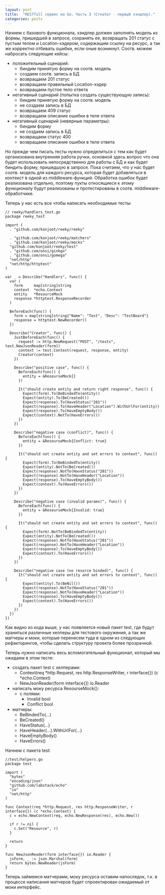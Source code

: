 ```yaml
---
layout: post
title:  "RESTfull сервис на Go. Часть 3 (Creator - первый хэндлер)."
categories: posts
---
```


Начнем с базового функционала, хэндлер должен заполнять модель из формы, пришедшей в запросе, сохранять ее, возвращать 201 статус с пустым телом и Location-хэдером, содержащим ссылку на ресурс, а так же корректно отбивать ошибки, если оные возникнут. Соотв. можем набросать следующие кейсы:

  * положительный сценарий:
    - биндим принятую форму на соотв. модель
    - создаем соотв. запись в БД
    - возвращаем 201 статус
    - возвращаем правильный Location-хэдер
    - возвращаем пустое тело ответа
  * негативный сценарий (попытка создать существующую запись):
    - биндим принятую форму на соотв. модель
    - не создаем запись в БД
    - возвращаем 409 статус
    - возвращаем описание ошибки в теле ответа
  * негативный сценарий (неверные параметры):
    - биндим форму
    - не создаем запись в БД
    - возвращаем статус 400
    - возвращаем описание ошибки в теле ответа

Но прежде чем писать тесты нужно определиться с тем как будет организована внутренняя работа ручки, основной здесь вопрос что она будет использовать непосредственно для работы с БД и как будет биндить форму, пришедшую в запросе. Пока считаем, что у нас будет соотв. модель для каждого ресурса, которая будет добавляться в контекст в одной из middleware-функций. Обработка ошибок будет реализована отдельно, поэтому пукты относящиеся к этому функционалу будут реализованы и протестированы в соотв. middleware-обработчике.

Теперь у нас есть все чтобы написать необходимые тесты:

    // reeky/handlers_test.go
    package reeky_test

    import (
      . "github.com/konjoot/reeky/reeky"

      . "github.com/konjoot/reeky/matchers"
      . "github.com/konjoot/reeky/mocks"
      "github.com/konjoot/reeky/test"
      . "github.com/onsi/ginkgo"
      . "github.com/onsi/gomega"
      "net/http"
      "net/http/httptest"
    )

    var _ = Describe("Handlers", func() {
      var (
        form     map[string]string
        context  *echo.Context
        entity   *ResourceMock
        response *httptest.ResponseRecorder
      )

      BeforeEach(func() {
        form = map[string]string{"Name": "Test", "Desc": "TestBoard"}
        response = httptest.NewRecorder()
      })

      Describe("Creator", func() {
        JustBeforeEach(func() {
          request := http.NewRequest("POST", "/tests", test.NewJsonReader(form))
          context := test.Context(request, response, entity)
          Creator(context)
        })

        Describe("positive case", func() {
          BeforeEach(func() {
            entity = &ResourseMock{}
          })

          It("should create entity and return right response", func() {
            Expect(form).To(BeBindedTo(entity))
            Expect(entity).To(BeCreated())
            Expect(response).To(HaveStatus("201"))
            Expect(response).To(HaveHeader("Location").WithUrlFor(entity))
            Expect(response).To(HaveEmptyBody())
            Expect(context).NotTo(HaveErrors())
          })
        })

        Describe("negative case (conflict)", func() {
          BeforeEach(func() {
            entity = &ResourseMock{Conflict: true}
          })

          It("should not create entity and set errors to context", func() {
            Expect(form).To(BeBindedTo(entity))
            Expect(entity).NotTo(BeCreated())
            Expect(response).NotTo(HaveStatus("201"))
            Expect(response).NotTo(HaveHeader("Location"))
            Expect(response).To(HaveEmptyBody())
            Expect(context).To(HaveErrors())
          })
        })

        Describe("negative case (invalid params)", func() {
          BeforeEach(func() {
            entity = &ResourseMock{Invalid: true}
          })

          It("should not create entity and set errors to context", func() {
            Expect(form).NotTo(BeBindedTo(entity))
            Expect(entity).NotTo(BeCreated())
            Expect(response).NotTo(HaveStatus("201"))
            Expect(response).NotTo(HaveHeader("Location"))
            Expect(response).To(HaveEmptyBody())
            Expect(context).To(HaveErrors())
          })
        })

        Describe("negative case (no resorce binded)", func() {
          It("should not create entity and set errors to context", func() {
            Expect(entity).To(BeNil())
            Expect(response).NotTo(HaveStatus("201"))
            Expect(response).NotTo(HaveHeader("Location"))
            Expect(response).To(HaveEmptyBody())
            Expect(context).To(HaveErrors())
          })
        })
      })
    })

Как видно из кода выше, у нас появляется новый пакет test, где будут храниться различные хелперы для тестового окружения, а так же матчеры и моки, которые перенесем туда в одном из следующих рефакторингов, чтобы сделать структуру проекта более прозрачной.

Теперь нужно написать весь вспомогательный функционал, который мы ожидаем в этом тесте:

* создать пакет test с хелперами:
  - Context(req *http.Request, res http.ResponseWriter, r interface{}) (c *echo.Context)
  - NewJsonReader(form interface{}) io.Reader
* написать моку ресурса ResourseMock{}:
  - с полями:
    + Invalid bool
    + Conflict bool
* матчеры:
  - BeBindedTo(...)
  - BeCreated()
  - HaveStatus(...)
  - HaveHeader(...).WithUrlFor(...)
  - HaveEmptyBody()
  - HaveErrors()

Начнем с пакета test:

    //test/helpers.go
    package test

    import (
      "bytes"
      "encoding/json"
      "github.com/labstack/echo"
      "io"
      "net/http"
    )

    func Context(req *http.Request, res http.ResponseWriter, r interface{}) (c *echo.Context) {
      c = echo.NewContext(req, echo.NewResponse(res), echo.New())

      if r != nil {
        c.Set("Resource", r)
      }

      return
    }

    func NewJsonReader(form interface{}) io.Reader {
      jsForm, _ := json.Marshal(form)
      return bytes.NewReader(jsForm)
    }

Теперь займемся матчерами, моку ресурса оставим напоследок, т.к. в процессе написания матчеров будет спроектирован ожидаемый от моки интерфейс.

